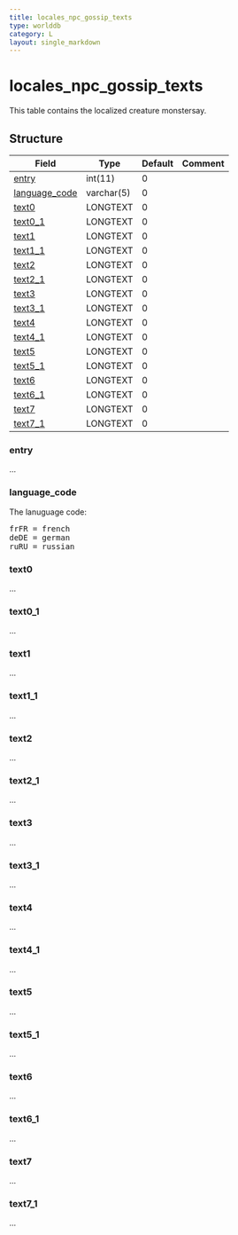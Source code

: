 ```yaml
---
title: locales_npc_gossip_texts
type: worlddb
category: L
layout: single_markdown
---
```


# locales_npc_gossip_texts
This table contains the localized creature monstersay. 

## Structure

Field                                                                                             | Type          | Default | Comment
------------------------------------------------------------------------------------------------- | ------------- | ------- | -------
[entry](#entry)                                                                                   | int(11)       | 0       |
[language_code](#language_code)                                                                   | varchar(5)    | 0       |
[text0](#text0)                                                                                   | LONGTEXT      | 0       |
[text0_1](#text0_1)                                                                               | LONGTEXT      | 0       |
[text1](#text1)                                                                                   | LONGTEXT      | 0       |
[text1_1](#text1_1)                                                                               | LONGTEXT      | 0       |
[text2](#text2)                                                                                   | LONGTEXT      | 0       |
[text2_1](#text2_1)                                                                               | LONGTEXT      | 0       |
[text3](#text3)                                                                                   | LONGTEXT      | 0       |
[text3_1](#text3_1)                                                                               | LONGTEXT      | 0       |
[text4](#text4)                                                                                   | LONGTEXT      | 0       |
[text4_1](#text4_1)                                                                               | LONGTEXT      | 0       |
[text5](#text5)                                                                                   | LONGTEXT      | 0       |
[text5_1](#text5_1)                                                                               | LONGTEXT      | 0       |
[text6](#text6)                                                                                   | LONGTEXT      | 0       |
[text6_1](#text6_1)                                                                               | LONGTEXT      | 0       |
[text7](#text7)                                                                                   | LONGTEXT      | 0       |
[text7_1](#text7_1)                                                                               | LONGTEXT      | 0       |

### entry

...

### language_code

The lanuguage code:

<pre>
frFR = french
deDE = german
ruRU = russian
</pre>

### text0

...

### text0_1

...

### text1

...

### text1_1

...

### text2

...

### text2_1

...

### text3

...

### text3_1

...

### text4

...

### text4_1

...

### text5

...

### text5_1

...

### text6

...

### text6_1

...

### text7

...

### text7_1

...